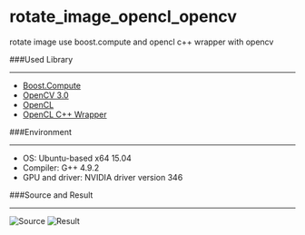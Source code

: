 # rotate_image_opencl_opencv

rotate image use boost.compute and opencl c++ wrapper with opencv

###Used Library
***
* [Boost.Compute](https://github.com/boostorg/compute)
* [OpenCV 3.0](http://opencv.org/)
* [OpenCL](https://www.khronos.org/opencl/)
* [OpenCL C++ Wrapper](https://www.khronos.org/registry/cl/api/1.2/)

###Environment
***
* OS: Ubuntu-based x64 15.04
* Compiler: G++ 4.9.2
* GPU and driver: NVIDIA driver version 346

###Source and Result
***
![Source](https://raw.githubusercontent.com/swt02026/rotate_image_opencl_opencv/master/detect_blob.png)
![Result](https://raw.githubusercontent.com/swt02026/rotate_image_opencl_opencv/master/result.png)

